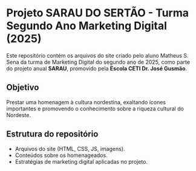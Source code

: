 # Projeto SARAU DO SERTÃO - Turma Segundo Ano Marketing Digital (2025)

Este repositório contém os arquivos do site criado pelo aluno Matheus S. Sena da turma de Marketing Digital do segundo ano de 2025, como parte do projeto anual **SARAU**, promovido pela **Escola CETI Dr. José Gusmão**.

## Objetivo

Prestar uma homenagem à cultura nordestina, exaltando ícones importantes e promovendo o conhecimento sobre a riqueza cultural do Nordeste.

## Estrutura do repositório

- Arquivos do site (HTML, CSS, JS, imagens).
- Conteúdos sobre os homenageados.
- Estratégias de marketing digital aplicadas no projeto.
